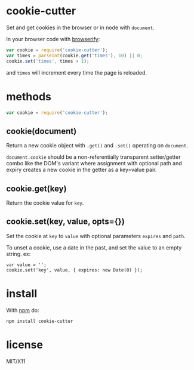 cookie-cutter
=============

Set and get cookies in the browser or in node with `document`.

In your browser code with [browserify](http://github.com/substack/node-browserify):

````javascript
var cookie = require('cookie-cutter');
var times = parseInt(cookie.get('times'), 10) || 0;
cookie.set('times', times + 1);
````

and `times` will increment every time the page is reloaded.

methods
=======

````javascript
var cookie = require('cookie-cutter');
````

cookie(document)
----------------

Return a new cookie object with `.get()` and `.set()` operating on `document`.

`document.cookie` should be a non-referentially transparent setter/getter combo
like the DOM's variant where assignment with optional path and expiry creates a
new cookie in the getter as a key=value pair.

cookie.get(key)
---------------

Return the cookie value for `key`.

cookie.set(key, value, opts={})
-------------------------------

Set the cookie at `key` to `value` with optional parameters `expires` and `path`.

To unset a cookie, use a date in the past, and set the value to an empty string. ex: 

```
var value = '';
cookie.set('key', value, { expires: new Date(0) });
```


install
=======

With [npm](http://npmjs.org) do:

    npm install cookie-cutter

license
=======

MIT/X11
